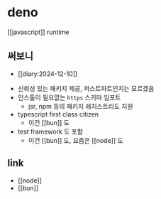 # deno

[[javascript]] runtime

## 써보니
+ [[diary:2024-12-10]]
- 신뢰성 있는 패키지 제공, 퍼스트파트인지는 모르겠음
- 인스톨이 필요없는 `https` 스키마 임포트
  - jsr, npm 등의 패키지 레지스트리도 지원
- typescript first class citizen
  - 이건 [[bun]] 도
- test framework 도 포함
  - 이건 [[bun]] 도, 요즘은 [[node]] 도

## link
- [[node]]
- [[bun]]
